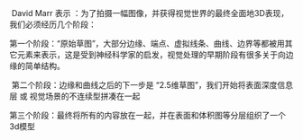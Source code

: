 ​	David Marr 表示 ：为了拍摄一幅图像，并获得视觉世界的最终全面地3D表现，我们必须经历几个阶段：

​	第一个阶段：“原始草图”，大部分边缘、端点、虚拟线条、曲线、边界等都被用其它元素来表示，这是受到神经科学家的启发，视觉处理的早期阶段有很多关于向边缘的简单结构。

​	第二个阶段：边缘和曲线之后的下一步是 “2.5维草图”，我们开始将表面深度信息层 或 视觉场景的不连续型拼凑在一起

​	第三个阶段：最终将所有的内容放在一起，并在表面和体积图等分层组织了一个3d模型